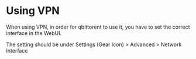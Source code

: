 # Using VPN

When using VPN, in order for qbittorent to use it, you have to set the correct interface in the WebUI.

The setting should be under Settings (Gear Icon) > Advanced > Network Interface

